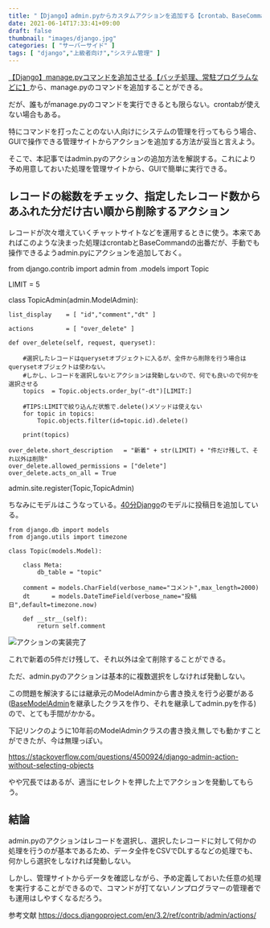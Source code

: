 ```yaml
---
title: "【Django】admin.pyからカスタムアクションを追加する【crontab、BaseCommandが使えない場合の対処法】"
date: 2021-06-14T17:33:41+09:00
draft: false
thumbnail: "images/django.jpg"
categories: [ "サーバーサイド" ]
tags: [ "django","上級者向け","システム管理" ]
---
```




[【Django】manage.pyコマンドを追加させる【バッチ処理、常駐プログラムなどに】](/post/django-command-add/)から、manage.pyのコマンドを追加することができる。

だが、誰もがmanage.pyのコマンドを実行できるとも限らない。crontabが使えない場合もある。

特にコマンドを打ったことのない人向けにシステムの管理を行ってもらう場合、GUIで操作できる管理サイトからアクションを追加する方法が妥当と言えよう。

そこで、本記事ではadmin.pyのアクションの追加方法を解説する。これにより予め用意しておいた処理を管理サイトから、GUIで簡単に実行できる。

## レコードの総数をチェック、指定したレコード数からあふれた分だけ古い順から削除するアクション

レコードが次々増えていくチャットサイトなどを運用するときに使う。本来であればこのような決まった処理はcrontabとBaseCommandの出番だが、手動でも操作できるようadmin.pyにアクションを追加しておく。

from django.contrib import admin
from .models import Topic

LIMIT   = 5 

class TopicAdmin(admin.ModelAdmin):

    list_display    = [ "id","comment","dt" ]

    actions         = [ "over_delete" ]

    def over_delete(self, request, queryset):

        #選択したレコードはquerysetオブジェクトに入るが、全件から削除を行う場合はquerysetオブジェクトは使わない。
        #しかし、レコードを選択しないとアクションは発動しないので、何でも良いので何かを選択させる
        topics  = Topic.objects.order_by("-dt")[LIMIT:]
            
        #TIPS:LIMITで絞り込んだ状態で.delete()メソッドは使えない
        for topic in topics:
            Topic.objects.filter(id=topic.id).delete()

        print(topics)

    over_delete.short_description   = "新着" + str(LIMIT) + "件だけ残して、それ以外は削除"
    over_delete.allowed_permissions = ["delete"]
    over_delete.acts_on_all = True


admin.site.register(Topic,TopicAdmin)


ちなみにモデルはこうなっている。[40分Django](/post/startup-django/)のモデルに投稿日を追加している。

    from django.db import models
    from django.utils import timezone
    
    class Topic(models.Model):
    
        class Meta:
            db_table = "topic"
    
        comment = models.CharField(verbose_name="コメント",max_length=2000)
        dt      = models.DateTimeField(verbose_name="投稿日",default=timezone.now)
    
        def __str__(self):
            return self.comment
    


<div class="img-center"><img src="/images/Screenshot from 2021-06-15 10-17-40.png" alt="アクションの実装完了"></div>

これで新着の5件だけ残して、それ以外は全て削除することができる。

ただ、admin.pyのアクションは基本的に複数選択をしなければ発動しない。

この問題を解決するには継承元のModelAdminから書き換えを行う必要がある([BaseModelAdmin](https://github.com/django/django/blob/316cc34d046ad86e100227772294f906fae1c2e5/django/contrib/admin/options.py#L551)を継承したクラスを作り、それを継承してadmin.pyを作る)ので、とても手間がかかる。

下記リンクのように10年前のModelAdminクラスの書き換え無しでも動かすことができたが、今は無理っぽい。

https://stackoverflow.com/questions/4500924/django-admin-action-without-selecting-objects

やや冗長ではあるが、適当にセレクトを押した上でアクションを発動してもらう。

## 結論

admin.pyのアクションはレコードを選択し、選択したレコードに対して何かの処理を行うのが基本であるため、データ全件をCSVでDLするなどの処理でも、何かしら選択をしなければ発動しない。

しかし、管理サイトからデータを確認しながら、予め定義しておいた任意の処理を実行することができるので、コマンドが打てないノンプログラマーの管理者でも運用はしやすくなるだろう。

参考文献 https://docs.djangoproject.com/en/3.2/ref/contrib/admin/actions/
